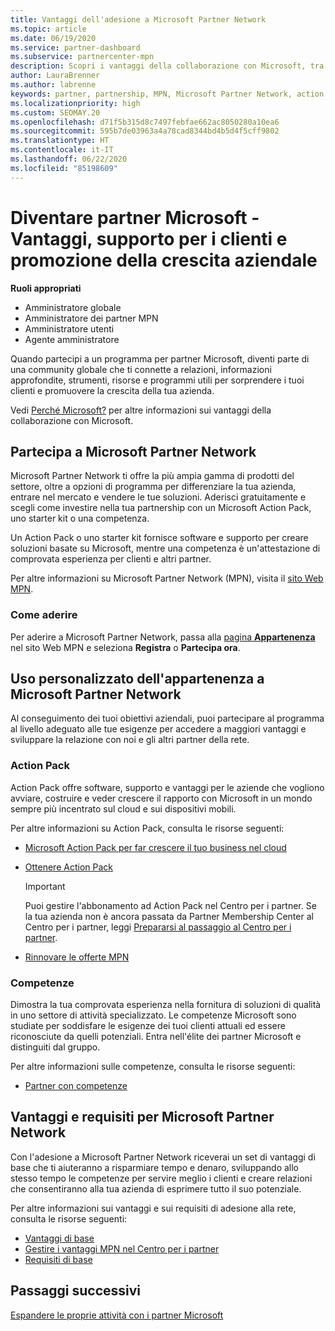 ```yaml
---
title: Vantaggi dell'adesione a Microsoft Partner Network
ms.topic: article
ms.date: 06/19/2020
ms.service: partner-dashboard
ms.subservice: partnercenter-mpn
description: Scopri i vantaggi della collaborazione con Microsoft, tra cui Microsoft Action Pack, le competenze e le opzioni di programma per entrare nel mercato e vendere le tue soluzioni.
author: LauraBrenner
ms.author: labrenne
keywords: partner, partnership, MPN, Microsoft Partner Network, action pack, MAP, sottoscrizione di action pack, vantaggi, vantaggi MPN, appartenenza, silver, gold, competenze
ms.localizationpriority: high
ms.custom: SEOMAY.20
ms.openlocfilehash: d71f5b315d8c7497febfae662ac8050280a10ea6
ms.sourcegitcommit: 595b7de03963a4a78cad8344bd4b5d4f5cff9802
ms.translationtype: HT
ms.contentlocale: it-IT
ms.lasthandoff: 06/22/2020
ms.locfileid: "85198609"
---
```

# <a name="partner-with-microsoft---discover-benefits-how-to-help-customers--how-to-drive-business-growth"></a>Diventare partner Microsoft - Vantaggi, supporto per i clienti e promozione della crescita aziendale

**Ruoli appropriati**

- Amministratore globale
- Amministratore dei partner MPN
- Amministratore utenti
- Agente amministratore

Quando partecipi a un programma per partner Microsoft, diventi parte di una community globale che ti connette a relazioni, informazioni approfondite, strumenti, risorse e programmi utili per sorprendere i tuoi clienti e promuovere la crescita della tua azienda.

Vedi [Perché Microsoft?](https://partner.microsoft.com/business-opportunities/why-microsoft) per altre informazioni sui vantaggi della collaborazione con Microsoft.

## <a name="join-the-microsoft-partner-network"></a>Partecipa a Microsoft Partner Network

Microsoft Partner Network ti offre la più ampia gamma di prodotti del settore, oltre a opzioni di programma per differenziare la tua azienda, entrare nel mercato e vendere le tue soluzioni. Aderisci gratuitamente e scegli come investire nella tua partnership con un Microsoft Action Pack, uno starter kit o una competenza.

Un Action Pack o uno starter kit fornisce software e supporto per creare soluzioni basate su Microsoft, mentre una competenza è un'attestazione di comprovata esperienza per clienti e altri partner.

Per altre informazioni su Microsoft Partner Network (MPN), visita il [sito Web MPN](https://partner.microsoft.com/commercial).

### <a name="how-to-join"></a>Come aderire

Per aderire a Microsoft Partner Network, passa alla [pagina **Appartenenza**](https://partner.microsoft.com/membership) nel sito Web MPN e seleziona **Registra** o **Partecipa ora**.

## <a name="make-the-microsoft-partner-network-membership-work-for-you"></a>Uso personalizzato dell'appartenenza a Microsoft Partner Network

Al conseguimento dei tuoi obiettivi aziendali, puoi partecipare al programma al livello adeguato alle tue esigenze per accedere a maggiori vantaggi e sviluppare la relazione con noi e gli altri partner della rete.

### <a name="action-pack"></a>Action Pack

Action Pack offre software, supporto e vantaggi per le aziende che vogliono avviare, costruire e veder crescere il rapporto con Microsoft in un mondo sempre più incentrato sul cloud e sui dispositivi mobili.

Per altre informazioni su Action Pack, consulta le risorse seguenti:

- [Microsoft Action Pack per far crescere il tuo business nel cloud](https://partner.microsoft.com/membership/action-pack)

- [Ottenere Action Pack](mpn-get-action-pack.md)
  
    >[!IMPORTANT]
    >Puoi gestire l'abbonamento ad Action Pack nel Centro per i partner. Se la tua azienda non è ancora passata da Partner Membership Center al Centro per i partner, leggi [Prepararsi al passaggio al Centro per i partner](prepare-pmc-pc-migration.md).  

- [Rinnovare le offerte MPN](renew-mpn-offers.md)

### <a name="competencies"></a>Competenze

Dimostra la tua comprovata esperienza nella fornitura di soluzioni di qualità in uno settore di attività specializzato. Le competenze Microsoft sono studiate per soddisfare le esigenze dei tuoi clienti attuali ed essere riconosciute da quelli potenziali. Entra nell'élite dei partner Microsoft e distinguiti dal gruppo.

Per altre informazioni sulle competenze, consulta le risorse seguenti:

- [Partner con competenze](https://partner.microsoft.com/membership/competencies)

## <a name="microsoft-partner-network-benefits-and-requirements"></a>Vantaggi e requisiti per Microsoft Partner Network

Con l'adesione a Microsoft Partner Network riceverai un set di vantaggi di base che ti aiuteranno a risparmiare tempo e denaro, sviluppando allo stesso tempo le competenze per servire meglio i clienti e creare relazioni che consentiranno alla tua azienda di esprimere tutto il suo potenziale.

Per altre informazioni sui vantaggi e sui requisiti di adesione alla rete, consulta le risorse seguenti:

- [Vantaggi di base](https://partner.microsoft.com/membership/core-benefits#simple-tab-content-1)
- [Gestire i vantaggi MPN nel Centro per i partner](manage-your-partner-network-benefits.md)
- [Requisiti di base](https://partner.microsoft.com/membership/core-benefits#simple-tab-content-2)

## <a name="next-steps"></a>Passaggi successivi

[Espandere le proprie attività con i partner Microsoft](grow-your-business.md)
